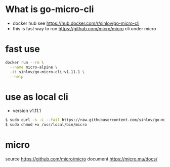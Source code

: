 # What is go-micro-cli

- docker hub see https://hub.docker.com/r/sinlov/go-micro-cli
- this is fast way to run https://github.com/micro/micro cli under micro

# fast use

```sh
docker run --rm \
  --name micro-alpine \
  -it sinlov/go-micro-cli:v1.11.1 \
  --help
```

# use as local cli

- version v1.11.1

```sh
$ sudo curl -s -L --fail https://raw.githubusercontent.com/sinlov/go-micro-cli/master/v1.11.1/alpine/run.sh -o /usr/local/bin/micro
$ sudo chmod +x /usr/local/bin/micro
```

# micro

source https://github.com/micro/micro
document https://micro.mu/docs/

